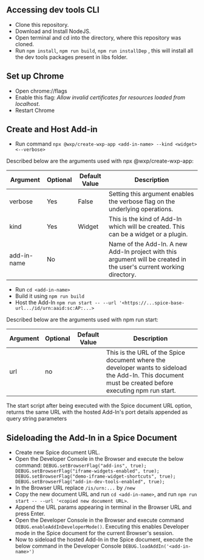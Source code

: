 ## Accessing dev tools CLI
* Clone this repository.
* Download and Install NodeJS.
* Open terminal and cd into the directory, where this repository was cloned.
* Run `npm install`, `npm run build`, `npm run installDep` , this will install all the dev tools packages present in libs folder.

## Set up Chrome
* Open chrome://flags
* Enable this flag: *Allow invalid certificates for resources loaded from localhost*.
* Restart Chrome

## Create and Host Add-in 
* Run command `npx @wxp/create-wxp-app <add-in-name> --kind <widget> <--verbose>`

Described below are the arguments used with npx @wxp/create-wxp-app:

Argument  | Optional | Default Value | Description
------------- | ------------- | ------------- | -------------
verbose   | Yes | False | Setting this argument enables the verbose flag on the underlying operations.
kind | Yes | Widget | This is the kind of Add-In which will be created. This can be a widget or a plugin.
add-in-name | No | | Name of the Add-In. A new Add-In project with this argument will be created in the user's current working directory.

* Run `cd <add-in-name>`
* Build it using `npm run build`
* Host the Add-In `npm run start -- --url '<https://...spice-base-url.../id/urn:aaid:sc:AP:...>`

Described below are the arguments used with npm run start:

Argument  | Optional | Default Value | Description
------------- | ------------- | ------------- | -------------
url   | no |  | This is the URL of the Spice document where the developer wants to sideload the Add-In. This document must be created before executing npm run start.

The start script after being executed with the Spice document URL option, returns the same URL with the hosted Add-In's port details appended as query string parameters

## Sideloading the Add-In in a Spice Document
* Create new Spice document URL.
* Open the Developer Console in the Browser and execute the below command:
`
DEBUG.setBrowserFlag("add-ins", true);
DEBUG.setBrowserFlag("iframe-widgets-enabled", true);
DEBUG.setBrowserFlag("demo-iframe-widget-shortcuts", true);
DEBUG.setBrowserFlag("add-in-dev-tools-enabled", true);
`
* In the Browser URL replace `/is/urn:...` by `/new`
* Copy the new document URL and run `cd <add-in-name>`, and run `npm run start -- --url '<copied new document URL>`.
* Append the URL params appearing in terminal in the Browser URL and press Enter.
* Open the Developer Console in the Browser and execute command `DEBUG.enableAddInDeveloperMode()`. Executing this enables Developer mode in the Spice document for the current Browser's session. 
* Now to sideload the hosted Add-In in the Spice document, execute the below command in the Developer Console
`DEBUG.loadAddIn('<add-in-name>')`
